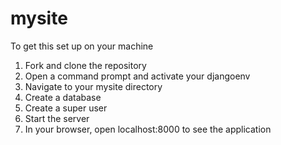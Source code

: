 # mysite

To get this set up on your machine

1. Fork and clone the repository
2. Open a command prompt and activate your djangoenv
3. Navigate to your mysite directory
4. Create a database
5. Create a super user
6. Start the server
7. In your browser, open localhost:8000 to see the application

